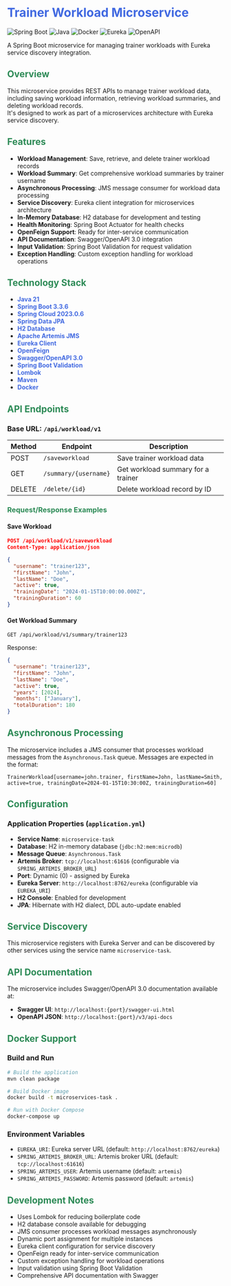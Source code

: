 # <span style="color: #4169E1;">Trainer Workload Microservice</span>

![Spring Boot](https://img.shields.io/badge/Spring%20Boot-3.3.6-brightgreen)
![Java](https://img.shields.io/badge/Java-21-blue)
![Docker](https://img.shields.io/badge/Docker-Ready-blue)
![Eureka](https://img.shields.io/badge/Eureka-Client-green)
![OpenAPI](https://img.shields.io/badge/OpenAPI-3.0-orange)

A Spring Boot microservice for managing trainer workloads with Eureka service discovery integration.

## <span style="color: #2E8B57;">Overview</span>

This microservice provides REST APIs to manage trainer workload data, including saving workload information, retrieving workload summaries, and deleting workload records.  <br>
It's designed to work as part of a microservices architecture with Eureka service discovery.

## <span style="color: #2E8B57;">Features</span>

- **Workload Management**: Save, retrieve, and delete trainer workload records
- **Workload Summary**: Get comprehensive workload summaries by trainer username
- **Asynchronous Processing**: JMS message consumer for workload data processing
- **Service Discovery**: Eureka client integration for microservices architecture
- **In-Memory Database**: H2 database for development and testing
- **Health Monitoring**: Spring Boot Actuator for health checks
- **OpenFeign Support**: Ready for inter-service communication
- **API Documentation**: Swagger/OpenAPI 3.0 integration
- **Input Validation**: Spring Boot Validation for request validation
- **Exception Handling**: Custom exception handling for workload operations

## <span style="color: #2E8B57;">Technology Stack</span>

- **<span style="color: #4169E1;">Java 21</span>**
- **<span style="color: #4169E1;">Spring Boot 3.3.6</span>**
- **<span style="color: #4169E1;">Spring Cloud 2023.0.6</span>**
- **<span style="color: #4169E1;">Spring Data JPA</span>**
- **<span style="color: #4169E1;">H2 Database</span>**
- **<span style="color: #4169E1;">Apache Artemis JMS</span>**
- **<span style="color: #4169E1;">Eureka Client</span>**
- **<span style="color: #4169E1;">OpenFeign</span>**
- **<span style="color: #4169E1;">Swagger/OpenAPI 3.0</span>**
- **<span style="color: #4169E1;">Spring Boot Validation</span>**
- **<span style="color: #4169E1;">Lombok</span>**
- **<span style="color: #4169E1;">Maven</span>**
- **<span style="color: #4169E1;">Docker</span>**

## <span style="color: #2E8B57;">API Endpoints</span>

### Base URL: `/api/workload/v1`

| Method | Endpoint | Description |
|--------|----------|-------------|
| POST | `/saveworkload` | Save trainer workload data |
| GET | `/summary/{username}` | Get workload summary for a trainer |
| DELETE | `/delete/{id}` | Delete workload record by ID |

### <span style="color: #2E8B57;">Request/Response Examples</span>

#### Save Workload
```json
POST /api/workload/v1/saveworkload
Content-Type: application/json

{
  "username": "trainer123",
  "firstName": "John",
  "lastName": "Doe",
  "active": true,
  "trainingDate": "2024-01-15T10:00:00.000Z",
  "trainingDuration": 60
}
```

#### Get Workload Summary
```http
GET /api/workload/v1/summary/trainer123
```

Response:
```json
{
  "username": "trainer123",
  "firstName": "John",
  "lastName": "Doe",
  "active": true,
  "years": [2024],
  "months": ["January"],
  "totalDuration": 180
}
```

## <span style="color: #2E8B57;">Asynchronous Processing</span>

The microservice includes a JMS consumer that processes workload messages from the `Asynchronous.Task` queue. Messages are expected in the format:

```
TrainerWorkload[username=john.trainer, firstName=John, lastName=Smith, active=true, trainingDate=2024-01-15T10:30:00Z, trainingDuration=60]
```

## <span style="color: #2E8B57;">Configuration</span>

### Application Properties (`application.yml`)

- **Service Name**: `microservice-task`
- **Database**: H2 in-memory database (`jdbc:h2:mem:microdb`)
- **Message Queue**: `Asynchronous.Task`
- **Artemis Broker**: `tcp://localhost:61616` (configurable via `SPRING_ARTEMIS_BROKER_URL`)
- **Port**: Dynamic (0) - assigned by Eureka
- **Eureka Server**: `http://localhost:8762/eureka` (configurable via `EUREKA_URI`)
- **H2 Console**: Enabled for development
- **JPA**: Hibernate with H2 dialect, DDL auto-update enabled

## <span style="color: #2E8B57;">Service Discovery</span>

This microservice registers with Eureka Server and can be discovered by other services using the service name `microservice-task`.

## <span style="color: #2E8B57;">API Documentation</span>

The microservice includes Swagger/OpenAPI 3.0 documentation available at:
- **Swagger UI**: `http://localhost:{port}/swagger-ui.html`
- **OpenAPI JSON**: `http://localhost:{port}/v3/api-docs`

## <span style="color: #2E8B57;">Docker Support</span>

### Build and Run
```bash
# Build the application
mvn clean package

# Build Docker image
docker build -t microservices-task .

# Run with Docker Compose
docker-compose up
```

### Environment Variables
- `EUREKA_URI`: Eureka server URL (default: `http://localhost:8762/eureka`)
- `SPRING_ARTEMIS_BROKER_URL`: Artemis broker URL (default: `tcp://localhost:61616`)
- `SPRING_ARTEMIS_USER`: Artemis username (default: `artemis`)
- `SPRING_ARTEMIS_PASSWORD`: Artemis password (default: `artemis`)

## <span style="color: #2E8B57;">Development Notes</span>

- Uses Lombok for reducing boilerplate code
- H2 database console available for debugging
- JMS consumer processes workload messages asynchronously
- Dynamic port assignment for multiple instances
- Eureka client configuration for service discovery
- OpenFeign ready for inter-service communication
- Custom exception handling for workload operations
- Input validation using Spring Boot Validation
- Comprehensive API documentation with Swagger
